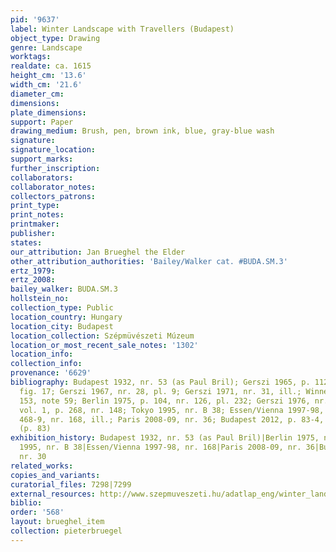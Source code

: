 ```yaml
---
pid: '9637'
label: Winter Landscape with Travellers (Budapest)
object_type: Drawing
genre: Landscape
worktags:
realdate: ca. 1615
height_cm: '13.6'
width_cm: '21.6'
diameter_cm:
dimensions:
plate_dimensions:
support: Paper
drawing_medium: Brush, pen, brown ink, blue, gray-blue wash
signature:
signature_location:
support_marks:
further_inscription:
collaborators:
collaborator_notes:
collectors_patrons:
print_type:
print_notes:
printmaker:
publisher:
states:
our_attribution: Jan Brueghel the Elder
other_attribution_authorities: 'Bailey/Walker cat. #BUDA.SM.3'
ertz_1979:
ertz_2008:
bailey_walker: BUDA.SM.3
hollstein_no:
collection_type: Public
location_country: Hungary
location_city: Budapest
location_collection: Szépmüvészeti Múzeum
location_or_most_recent_sale_notes: '1302'
location_info:
collection_info:
provenance: '6629'
bibliography: Budapest 1932, nr. 53 (as Paul Bril); Gerszi 1965, p. 112, 114, 116,
  fig. 17; Gerszi 1967, nr. 28, pl. 9; Gerszi 1971, nr. 31, ill.; Winner 1972, p.
  153, note 59; Berlin 1975, p. 104, nr. 126, pl. 232; Gerszi 1976, nr. 10; Boon 1992,
  vol. 1, p. 268, nr. 148; Tokyo 1995, nr. B 38; Essen/Vienna 1997-98, p. 37, 41,
  468-9, nr. 168, ill.; Paris 2008-09, nr. 36; Budapest 2012, p. 83-4, nr. 30, ill.
  (p. 83)
exhibition_history: Budapest 1932, nr. 53 (as Paul Bril)|Berlin 1975, nr. 126|Tokyo
  1995, nr. B 38|Essen/Vienna 1997-98, nr. 168|Paris 2008-09, nr. 36|Budapest 2012,
  nr. 30
related_works:
copies_and_variants:
curatorial_files: 7298|7299
external_resources: http://www.szepmuveszeti.hu/adatlap_eng/winter_landscape_with_travellers_jan_11677
biblio:
order: '568'
layout: brueghel_item
collection: pieterbruegel
---
```

